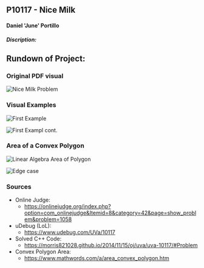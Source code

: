 ## P10117 - Nice Milk
#### Daniel 'June' Portillo
##### Discription: 


## Rundown of Project:

### Original PDF visual
![Nice Milk Problem](https://i.imgur.com/pCpR6KX.png)

### Visual Examples
![First Example](https://i.imgur.com/JF7p5my.png)

![First Exampl cont.](https://i.imgur.com/fPFmarl.png)


### Area of a Convex Polygon
![Linear Algebra Area of Polygon](https://i.imgur.com/aKWPITt.png)

![Edge case](https://i.imgur.com/37ZMrCG.png)

### Sources

- Online Judge:
  - https://onlinejudge.org/index.php?option=com_onlinejudge&Itemid=8&category=42&page=show_problem&problem=1058 
- uDebug (LoL):
  - https://www.udebug.com/UVa/10117 
- Solved C++ Code:
  - https://morris821028.github.io/2014/11/15/oj/uva/uva-10117/#Problem 
- Convex Polygon Area:
  - https://www.mathwords.com/a/area_convex_polygon.htm 



